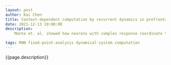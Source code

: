 ```yaml
---
layout: post
author: Kai Chen
title: Context-dependent computation by recurrent dynamics in prefrontal cortex
date: 2021-12-13 19:00:00
description: 
    Mante et. al. showed how neurons with complex response coordinate together to do computations of selective integrations in monkey PFC. They trained an siRNN to model the psychophysical behavior of monkeys. By analyzing the modeled siRNN using theory of linear dynamical system, the response of siRNN fits almost perfectly with monkey data in the population level. Furthermore, siRNN produced a novel mechanism to unify selection and integration in a single circuit in terms of line attractor and selection vector.

tags: RNN fixed-point-analysis dynamical-system computation
---
```


<p>{{page.description}}</p>
